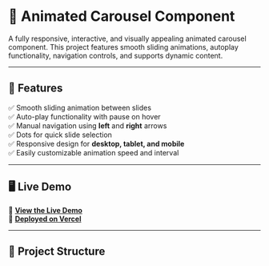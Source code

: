 # 🎠 Animated Carousel Component

A fully responsive, interactive, and visually appealing animated carousel component. This project features smooth sliding animations, autoplay functionality, navigation controls, and supports dynamic content.

---

## 🚀 Features

✅ Smooth sliding animation between slides  
✅ Auto-play functionality with pause on hover  
✅ Manual navigation using **left** and **right** arrows  
✅ Dots for quick slide selection  
✅ Responsive design for **desktop, tablet, and mobile**  
✅ Easily customizable animation speed and interval  

---

## 🖥️ Live Demo

🔗 **[View the Live Demo](https://your-github-username.github.io/animated-carousel/)**  
🔗 **[Deployed on Vercel](https://animated-carousel.vercel.app/)**  

---

## 📂 Project Structure

